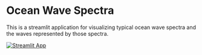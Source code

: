 # Ocean Wave Spectra
This is a streamlit application for visualizing typical ocean wave spectra and the waves represented by those spectra.

[![Streamlit App](https://static.streamlit.io/badges/streamlit_badge_black_white.svg)](https://ocean-wave-spectra.streamlit.app/)